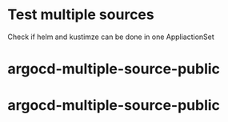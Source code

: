# Test multiple sources

Check if helm and kustimze can be done in one AppliactionSet
# argocd-multiple-source-public
# argocd-multiple-source-public
